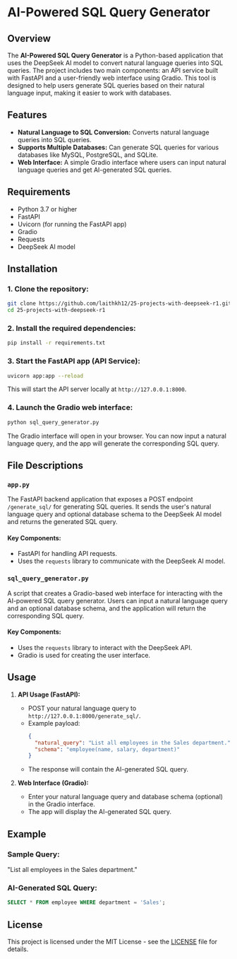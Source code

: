 
# AI-Powered SQL Query Generator

## Overview
The **AI-Powered SQL Query Generator** is a Python-based application that uses the DeepSeek AI model to convert natural language queries into SQL queries. The project includes two main components: an API service built with FastAPI and a user-friendly web interface using Gradio. This tool is designed to help users generate SQL queries based on their natural language input, making it easier to work with databases.

## Features
- **Natural Language to SQL Conversion:** Converts natural language queries into SQL queries.
- **Supports Multiple Databases:** Can generate SQL queries for various databases like MySQL, PostgreSQL, and SQLite.
- **Web Interface:** A simple Gradio interface where users can input natural language queries and get AI-generated SQL queries.

## Requirements
- Python 3.7 or higher
- FastAPI
- Uvicorn (for running the FastAPI app)
- Gradio
- Requests
- DeepSeek AI model

## Installation

### 1. Clone the repository:
```bash
git clone https://github.com/laithkh12/25-projects-with-deepseek-r1.git
cd 25-projects-with-deepseek-r1
```

### 2. Install the required dependencies:
```bash
pip install -r requirements.txt
```

### 3. Start the FastAPI app (API Service):
```bash
uvicorn app:app --reload
```
This will start the API server locally at `http://127.0.0.1:8000`.

### 4. Launch the Gradio web interface:
```bash
python sql_query_generator.py
```
The Gradio interface will open in your browser. You can now input a natural language query, and the app will generate the corresponding SQL query.

## File Descriptions

### `app.py`
The FastAPI backend application that exposes a POST endpoint `/generate_sql/` for generating SQL queries. It sends the user's natural language query and optional database schema to the DeepSeek AI model and returns the generated SQL query.

#### Key Components:
- FastAPI for handling API requests.
- Uses the `requests` library to communicate with the DeepSeek AI model.

### `sql_query_generator.py`
A script that creates a Gradio-based web interface for interacting with the AI-powered SQL query generator. Users can input a natural language query and an optional database schema, and the application will return the corresponding SQL query.

#### Key Components:
- Uses the `requests` library to interact with the DeepSeek API.
- Gradio is used for creating the user interface.

## Usage

1. **API Usage (FastAPI):**
   - POST your natural language query to `http://127.0.0.1:8000/generate_sql/`.
   - Example payload:
     ```json
     {
       "natural_query": "List all employees in the Sales department.",
       "schema": "employee(name, salary, department)"
     }
     ```
   - The response will contain the AI-generated SQL query.

2. **Web Interface (Gradio):**
   - Enter your natural language query and database schema (optional) in the Gradio interface.
   - The app will display the AI-generated SQL query.

## Example

### Sample Query:
"List all employees in the Sales department."

### AI-Generated SQL Query:
```sql
SELECT * FROM employee WHERE department = 'Sales';
```

## License
This project is licensed under the MIT License - see the [LICENSE](LICENSE) file for details.
